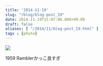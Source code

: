 ```yaml
---
title: '2014-11-19'
slug: "/blog/blog-post_19"
date: 2014-11-19T15:07:00.000+09:00
draft: false
aliases: [ "/2014/11/blog-post_19.html" ]
tags : [photo]
---
```


  
![](http://68.media.tumblr.com/f678f8f284e0dbd1523ed7a59208a1d1/tumblr_nfahw9Ony01rwrdpxo1_1280.jpg)  

  
  

1959 Ramblerかっこ良すぎ